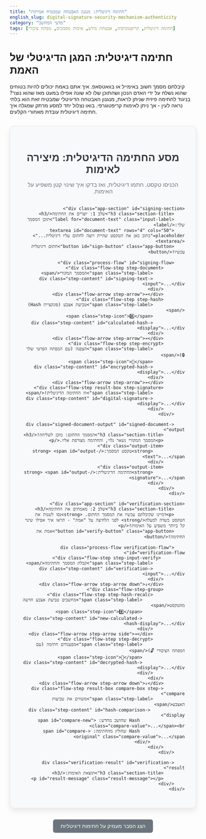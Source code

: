 ```yaml
---
title: "חתימה דיגיטלית: מנגנון האבטחה שמבטיח אמיתות"
english_slug: digital-signature-security-mechanism-authenticity
category: "מדעי המחשב"
tags: [חתימה דיגיטלית, קריפטוגרפיה, אבטחת מידע, אימות מסמכים, מפתח ציבורי]
---
```

# חתימה דיגיטלית: המגן הדיגיטלי של האמת

קיבלתם מסמך חשוב באימייל או בוואטסאפ. איך אתם באמת יכולים להיות בטוחים שהוא נשלח על ידי האדם הנכון ושהתוכן שלו לא שונה אפילו במעט מאז שהוא נוצר? בניגוד לחתימה פיזית שניתן לראות, מנגנון האבטחה הדיגיטלי שמבטיח זאת הוא בלתי נראה לעין - אך ניתן לאימות קריפטוגרפי. בואו נצלול יחד למסע מרתק שמגלה איך חתימה דיגיטלית עובדת מאחורי הקלעים.

<div class="interactive-app" dir="rtl">
    <h2 class="app-title">מסע החתימה הדיגיטלית: מיצירה לאימות</h2>
    <p class="app-intro">הכניסו טקסט, חתמו דיגיטלית, ואז בדקו איך שינוי קטן משפיע על האימות.</p>

    <div class="app-section" id="signing-section">
        <h3 class="section-title">שלב 1: יוצרים את החתימה</h3>
        <label for="document-text" class="input-label">תוכן המסמך שלך:</label>
        <textarea id="document-text" rows="4" cols="50" placeholder="כתוב כאן את הטקסט שהיית רוצה לחתום עליו דיגיטלית..."></textarea>
        <button id="sign-button" class="app-button">חתום דיגיטלית עכשיו!</button>

        <div class="process-flow" id="signing-flow">
            <div class="flow-step step-document">
                <span class="step-label">המסמך המקורי</span>
                <div class="step-content" id="signing-text-input">...</div>
            </div>
            <div class="flow-arrow step-arrow">➔</div>
            <div class="flow-step step-hash">
                <span class="step-label">טביעת אצבע (פונקציית Hash)</span>
                <span class="step-icon">#️⃣</span>
                <div class="step-content" id="calculated-hash-display">...</div>
            </div>
            <div class="flow-arrow step-arrow">➔</div>
            <div class="flow-step step-encrypt">
                <span class="step-label">הצפנה (עם המפתח הפרטי שלך 🔒)</span>
                <span class="step-icon">🔑</span>
                <div class="step-content" id="encrypted-hash-display">...</div>
            </div>
            <div class="flow-arrow step-arrow">➔</div>
            <div class="flow-step result-box step-signature">
                <span class="step-label">וזו החתימה הדיגיטלית!</span>
                <div class="step-content" id="digital-signature-display">...</div>
            </div>
        </div>

        <div class="signed-document-output" id="signed-document-output">
            <h3 class="section-title">המסמך החתום: מוכן לשליחה!</h3>
            <p>המסמך המקורי נשאר גלוי, והחתימה מצורפת אליו.</p>
            <div class="output-item">
                <strong>טקסט המסמך:</strong> <span id="output-text">...</span>
            </div>
            <div class="output-item">
                <strong>החתימה הדיגיטלית:</strong> <span id="output-signature">...</span>
            </div>
        </div>
    </div>

    <div class="app-section" id="verification-section">
        <h3 class="section-title">שלב 2: מאמתים את החתימה</h3>
        <p>דמיינו שקיבלתם עכשיו את המסמך החתום. <strong>נסו לשנות את הטקסט בשדה למעלה</strong> לפני הלחיצה על "אמת" - תראו איך אפילו שינוי קל ביותר משפיע על האימות!</p>
        <button id="verify-button" class="app-button">אמת את החתימה!</button>

        <div class="process-flow verification-flow" id="verification-flow">
             <div class="flow-step step-input-verify">
                <span class="step-label">קבלת המסמך והחתימה</span>
                <div class="step-content" id="verification-input">...</div>
            </div>
            <div class="flow-arrow step-arrow down">↓</div>
            <div class="flow-step-group">
                <div class="flow-step step-hash-recalc">
                    <span class="step-label">מחשבים טביעת אצבע חדשה מהטקסט</span>
                    <span class="step-icon">#️⃣</span>
                    <div class="step-content" id="new-calculated-hash-display">...</div>
                </div>
                <div class="flow-arrow step-arrow side">➔</div>
                <div class="flow-step step-decrypt">
                    <span class="step-label">מפענחים חתימה (עם המפתח הציבורי 🔓)</span>
                    <span class="step-icon">🔑</span>
                    <div class="step-content" id="decrypted-hash-display">...</div>
                </div>
            </div>
            <div class="flow-arrow step-arrow down">↓</div>
            <div class="flow-step result-box compare-box step-compare">
                <span class="step-label">משווים את טביעות האצבע</span>
                 <div class="step-content" id="hash-comparison-display">
                     Hash שחושב מחדש: <span id="compare-new" class="compare-value">...</span><br>
                     Hash שחולץ מהחתימה: <span id="compare-original" class="compare-value">...</span>
                 </div>
            </div>
        </div>

        <div class="verification-result" id="verification-result">
            <h3 class="section-title">תוצאת האימות:</h3>
            <p id="result-message" class="result-message"></p>
        </div>
    </div>
</div>

<style>
:root {
    --primary-color: #007bff; /* Blue */
    --secondary-color: #28a745; /* Green */
    --accent-color: #6f42c1; /* Purple */
    --warning-color: #ffc107; /* Yellow */
    --danger-color: #dc3545; /* Red */
    --light-bg: #f8f9fa; /* Light Grey */
    --dark-text: #343a40; /* Dark Grey */
    --border-color: #dee2e6; /* Grey Border */
    --box-shadow: rgba(0, 0, 0, 0.08);

    --animation-duration: 0.6s;
    --animation-delay-step: 0.4s; /* Delay between sequential steps */
}

.interactive-app {
    font-family: 'Arial', sans-serif;
    background-color: var(--light-bg);
    padding: 30px;
    border-radius: 12px;
    max-width: 900px;
    margin: 30px auto;
    direction: rtl;
    text-align: right;
    box-shadow: 0 8px 16px var(--box-shadow);
    border: 1px solid var(--border-color);
}

.app-title {
    color: var(--dark-text);
    text-align: center;
    margin-bottom: 15px;
    font-size: 2em;
    font-weight: bold;
}

.app-intro {
    text-align: center;
    color: #6c757d;
    margin-bottom: 30px;
    font-size: 1.1em;
}

.app-section {
    background-color: #fff;
    padding: 25px;
    margin-bottom: 30px;
    border-radius: 8px;
    border: 1px solid var(--border-color);
    box-shadow: 0 4px 8px rgba(0, 0, 0, 0.05);
}

.section-title {
    color: var(--dark-text);
    text-align: right;
    margin-bottom: 20px;
    font-size: 1.5em;
    font-weight: bold;
    border-bottom: 2px solid var(--primary-color);
    padding-bottom: 10px;
}

.input-label {
    display: block;
    margin-bottom: 8px;
    font-weight: bold;
    color: var(--dark-text);
}

textarea {
    width: calc(100% - 24px);
    padding: 12px;
    margin-bottom: 20px;
    border: 1px solid var(--border-color);
    border-radius: 6px;
    resize: vertical;
    direction: rtl;
    text-align: right;
    font-size: 1em;
    line-height: 1.5;
    box-shadow: inset 0 1px 3px rgba(0,0,0,0.08);
}

textarea:focus {
    outline: none;
    border-color: var(--primary-color);
    box-shadow: 0 0 5px rgba(0, 123, 255, 0.25);
}

.app-button {
    background-color: var(--primary-color);
    color: white;
    padding: 12px 20px;
    border: none;
    border-radius: 6px;
    cursor: pointer;
    font-size: 1.1em;
    margin-bottom: 20px;
    transition: background-color 0.3s ease, transform 0.1s ease;
    box-shadow: 0 2px 4px rgba(0,0,0,0.1);
}

.app-button:hover:not(:disabled) {
    background-color: #0056b3;
    transform: translateY(-1px);
}

.app-button:active:not(:disabled) {
    transform: translateY(0);
    box-shadow: 0 1px 2px rgba(0,0,0,0.1);
}

.app-button:disabled {
    background-color: #cccccc;
    cursor: not-allowed;
    box-shadow: none;
}

.process-flow {
    display: flex;
    justify-content: center;
    align-items: flex-start; /* Align items to the top */
    flex-wrap: wrap;
    margin-top: 20px;
    min-height: 150px; /* Ensure space for animation */
    position: relative; /* For absolute positioning of future lines */
    padding: 10px 0;
}

.verification-flow {
    flex-direction: column;
    align-items: center; /* Center items for vertical flow */
}

.flow-step, .result-box {
    border: 2px solid var(--border-color);
    padding: 15px;
    margin: 10px;
    border-radius: 8px;
    text-align: center;
    min-width: 150px;
    max-width: 250px;
    word-break: break-all;
    background-color: var(--light-bg);
    color: var(--dark-text);
    opacity: 0;
    transform: translateY(20px);
    transition: opacity var(--animation-duration) ease-out, transform var(--animation-duration) ease-out, border-color 0.3s ease, box-shadow 0.3s ease;
    position: relative; /* For step-specific animations/indicators */
}

.flow-step.visible, .result-box.visible {
     opacity: 1;
     transform: translateY(0);
}

.flow-step.active-step {
    border-color: var(--accent-color);
    box-shadow: 0 0 8px rgba(111, 66, 193, 0.3);
    background-color: #f3ebff; /* Lighter purple */
}


.step-label {
    display: block;
    font-weight: bold;
    margin-bottom: 8px;
    color: var(--primary-color);
    font-size: 1.1em;
}

.flow-step.active-step .step-label {
    color: var(--accent-color);
}


.step-icon {
    font-size: 2em;
    margin-bottom: 8px;
    display: block;
    color: var(--secondary-color);
}

.flow-arrow {
    margin: 0 15px;
    font-size: 2em;
    color: #adb5bd; /* Grey */
    align-self: center; /* Vertically center arrows in horizontal flow */
    opacity: 0;
    transition: opacity var(--animation-duration) ease-out;
}
.flow-arrow.visible {
     opacity: 1;
}

.flow-arrow.down {
    display: block;
    margin: 15px auto;
    transform: rotate(90deg);
}

.flow-arrow.side {
     display: inline-block;
     transform: rotate(0deg);
     margin: 0 15px;
}

.flow-step-group {
    display: flex;
    align-items: flex-start; /* Align steps at the top */
    margin: 15px 0;
    width: 100%; /* Make group take full width in column layout */
    justify-content: center; /* Center the group content horizontally */
}

.flow-step-group .flow-step {
     margin: 5px 15px; /* Adjust margin within group */
}

.compare-box {
    background-color: var(--warning-color); /* Light yellow */
    border-color: #d39e00; /* Darker yellow */
    color: #664d03; /* Darker yellow text */
    box-shadow: 0 4px 8px rgba(255, 193, 7, 0.3);
}

.compare-box.match {
    background-color: var(--secondary-color);
    border-color: #1e7e34;
    color: #0f381d;
    box-shadow: 0 4px 8px rgba(40, 167, 69, 0.3);
}

.compare-box.mismatch {
     background-color: var(--danger-color);
     border-color: #bd2130;
     color: #491217;
     box-shadow: 0 4px 8px rgba(220, 53, 69, 0.3);
}


.compare-box .step-label {
    color: inherit; /* Use parent color */
    border-bottom: 1px dashed inherit;
    padding-bottom: 5px;
    margin-bottom: 10px;
}

.compare-value {
    font-weight: normal;
    font-family: 'Courier New', monospace;
    word-break: break-all;
}


.signed-document-output {
    margin-top: 30px;
    padding: 20px;
    border: 2px solid var(--secondary-color); /* Green */
    background-color: #e9f5ee; /* Light green */
    border-radius: 8px;
    opacity: 0;
    transform: translateY(20px);
    transition: opacity var(--animation-duration) ease-out, transform var(--animation-duration) ease-out;
    color: #155724; /* Dark green text */
}

.signed-document-output.show {
     opacity: 1;
     transform: translateY(0);
}

.signed-document-output .output-item {
    margin-bottom: 10px;
    word-break: break-all;
    line-height: 1.4;
}
.signed-document-output .output-item strong {
    color: #0c341c;
}


.verification-result {
    margin-top: 30px;
    padding: 20px;
    border-radius: 8px;
    text-align: center;
    opacity: 0;
    transform: translateY(20px);
    transition: opacity var(--animation-duration) ease-out, transform var(--animation-duration) ease-out;
}
.verification-result.show {
    opacity: 1;
    transform: translateY(0);
}


.result-message {
    font-size: 1.3em;
    font-weight: bold;
    margin: 0;
}

.verification-result.success {
    border: 2px solid var(--secondary-color); /* Green */
    background-color: #d4edda; /* Light green */
    color: #155724; /* Dark green */
}

.verification-result.failure {
    border: 2px solid var(--danger-color); /* Red */
    background-color: #f8d7da; /* Light red */
    color: #721c24; /* Dark red */
}

/* Hide sections initially using max-height and overflow for smooth reveal */
/* This allows content within to be hidden and then revealed by changing max-height/opacity/visibility */
.process-flow:not(.show),
.signed-document-output:not(.show),
#verification-section:not(.show),
.verification-result:not(.show) {
    visibility: hidden;
    max-height: 0;
    overflow: hidden;
    opacity: 0;
    padding-top: 0;
    padding-bottom: 0;
    margin-top: 0;
    margin-bottom: 0;
    transition: visibility 0s linear var(--animation-duration), max-height var(--animation-duration) ease-out, opacity var(--animation-duration) ease-out, padding var(--animation-duration) ease-out, margin var(--animation-duration) ease-out;
}

.process-flow.show,
.signed-document-output.show,
#verification-section.show,
.verification-result.show {
     visibility: visible;
     max-height: 1000px; /* Sufficiently large value */
     overflow: visible; /* Allow content to be visible */
     opacity: 1;
     padding: initial; /* Restore original padding/margin */
     margin: initial;
     transition-delay: 0s;
     transition: visibility 0s linear 0s, max-height var(--animation-duration) ease-out, opacity var(--animation-duration) ease-out, padding var(--animation-duration) ease-out, margin var(--animation-duration) ease-out;
}


.explanation-toggle {
    display: block;
    width: fit-content;
    margin: 30px auto 20px auto;
    background-color: #6c757d; /* Grey */
    padding: 10px 20px;
    border: none;
    border-radius: 6px;
    color: white;
    cursor: pointer;
    font-size: 1em;
    transition: background-color 0.3s ease;
}
.explanation-toggle:hover {
    background-color: #5a6268;
}

.explanation-content {
    background-color: #e9ecef; /* Light grey */
    padding: 25px;
    border-radius: 8px;
    margin-top: 20px;
    display: none; /* Initially hidden */
    direction: rtl;
    text-align: right;
    color: var(--dark-text);
}

.explanation-content h3 {
    text-align: right;
    color: #495057;
    border-bottom: 1px solid #ced4da;
    padding-bottom: 8px;
    margin-top: 15px;
    font-size: 1.3em;
}

.explanation-content ul {
    list-style-type: disc;
    padding-right: 25px;
}

.explanation-content li {
    margin-bottom: 12px;
    line-height: 1.6;
}

.explanation-content p {
     line-height: 1.6;
     margin-bottom: 15px;
}

</style>

<button class="explanation-toggle" id="toggle-explanation">הצג הסבר מעמיק על חתימות דיגיטליות</button>

<div class="explanation-content" id="explanation">
    <h3>מהי חתימה דיגיטלית? מעבר לסימולציה</h3>
    <p>חתימה דיגיטלית היא הרבה יותר מ"הקלדת שם" דיגיטלית. זוהי טכניקה קריפטוגרפית מתוחכמת המשתמשת במתמטיקה כדי לקשר מסמך דיגיטלי לזהות ספציפית ולהבטיח שאף אחד לא שינה אותו מאז שהוא נחתם. חשבו על זה כעל "טביעת אצבע קריפטוגרפית" של המסמך, המוצפנת באמצעות "חותמת אישית סודית" של החותם.</p>

    <h3>למה זה חשוב? המטרות הקריטיות</h3>
    <ul>
        <li><strong>אימות מקוריות (Authenticity):</strong> האם המסמך באמת הגיע ממי שטוען ששלח אותו? החתימה הדיגיטלית מאשרת את זהות החותם בוודאות גבוהה.</li>
        <li><strong>שלמות (Integrity):</strong> האם המסמך שקיבלתי זהה לחלוטין למסמך שהחותם יצר? החתימה חושפת כל שינוי, ולו הקטן ביותר, שנעשה במסמך לאחר החתימה.</li>
        <li><strong>אי-התכחשות (Non-Repudiation):</strong> לאחר שהחותם יצר חתימה דיגיטלית תקפה על מסמך, קשה לו מאוד (ולמעשה, קריפטוגרפית, בלתי אפשרי) לטעון מאוחר יותר שהוא לא חתם עליו.</li>
    </ul>

    <h3>איך קסם האבטחה הזה קורה? עקרון הפעולה</h3>
    <p>הבסיס הוא <strong>קריפטוגרפיה במפתח ציבורי (קריפטוגרפיה א-סימטרית)</strong>. לכל משתמש שרוצה לחתום או לאמת יש זוג מפתחות ייחודיים:</p>
    <ul>
        <li><strong>מפתח פרטי (Private Key):</strong> הסוד השמור ביותר של החותם. משמש אך ורק ליצירת החתימה. כמו החותמת האישית שרק לכם יש.</li>
        <li><strong>מפתח ציבורי (Public Key):</strong> מפתח זה ניתן לפרסום לכל העולם. משמש אך ורק לאימות חתימה שנוצרה עם המפתח הפרטי התואם. כמו חותמת ציבורית שמאפשרת לכל אחד לבדוק שהחותמת האישית שלכם אכן תואמת.</li>
    </ul>

    <h3>פירוט התהליך: יצירה ואימות</h3>
    <p>כפי שראיתם בסימולציה, התהליך מתחלק לשני שלבים עיקריים:</p>
    <h4>יצירת החתימה (עושה זאת השולח):</h4>
    <ol>
        <li><strong>חישוב טביעת אצבע (Hash):</strong> המסמך כולו מוזן לפונקציית Hash חד-כיוונית (כמו SHA-256). הפונקציה "מעכלת" את המסמך ומייצרת מחרוזת קצרה וקבועה בגודלה, שהיא "טביעת האצבע הדיגיטלית" הייחודית של תוכן המסמך הזה. שינוי של תו אחד במסמך ישנה לחלוטין את טביעת האצבע הזו.</li>
        <li><strong>הצפנת טביעת האצבע עם המפתח הפרטי:</strong> החותם לוקח את טביעת האצבע שחישב ומצפין אותה באמצעות המפתח הפרטי שלו. הפלט של ההצפנה הזו הוא **החתימה הדיגיטלית**. שימו לב: מצפינים רק את טביעת האצבע הקצרה, לא את המסמך הגדול כולו.</li>
        <li><strong>שליחת המסמך והחתימה:</strong> השולח שולח למקבל את המסמך המקורי הגלוי יחד עם החתימה הדיגיטלית שנוצרה.</li>
    </ol>
    <h4>אימות החתימה (עושה זאת המקבל):</h4>
    <ol>
        <li><strong>קבלת המסמך והחתימה:</strong> המקבל מקבל את המסמך ואת החתימה הדיגיטלית שצורפה.</li>
        <li><strong>חישוב טביעת אצבע חדשה:</strong> המקבל מריץ את **המסמך שקיבל בפועל** דרך אותה פונקציית Hash ששימשה ליצירה, ומקבל "טביעת אצבע" חדשה למסמך (כפי שהוא קיים אצלו).</li>
        <li><strong>פענוח החתימה עם המפתח הציבורי:</strong> המקבל משתמש במפתח הציבורי של השולח (שלצורך העניין קיבל אותו בצורה מהימנה) כדי לפענח את החתימה הדיגיטלית שקיבל. אם המפתח הציבורי אכן תואם למפתח הפרטי ששימש להצפנה, הפענוח יחשוף את **טביעת האצבע המקורית** שהשולח חישב וחתם עליה.</li>
        <li><strong>השוואת טביעות האצבע:</strong> השלב המכריע! המקבל משווה בין טביעת האצבע החדשה שחישב מהמסמך שקיבל, לבין טביעת האצבע המקורית שחילץ על ידי פענוח החתימה.</li>
    </ol>

    <h3>מה התוצאה מספרת לנו?</h3>
    <ul>
        <li><strong>התאמה מלאה! (אימות הצליח):</strong> זהו רגע האמת. אם שתי טביעות האצבע זהות, אנו יכולים להיות בטוחים בשני דברים: <strong>שלמות</strong> - תוכן המסמך לא השתנה כלל מאז החתימה (כי טביעת האצבע המחושבת תואמת את זו שהחותם יצר), ו<strong>מקוריות</strong> - החתימה אכן נוצרה על ידי בעל המפתח הפרטי התואם למפתח הציבורי ששימש לפענוח (כי רק מפתח פרטי ספציפי יכול לייצר חתימה שניתנת לפענוח ע"י המפתח הציבורי הזוגי שלו).</li>
        <li><strong>אי התאמה! (אימות נכשל):</strong> אם טביעות האצבע שונות, סימן שמשהו אינו כשורה. או שהמסמך שונה (לו בסימן אחד!) לאחר החתימה, או שהחתימה עצמה אינה תקפה (למשל, היא מזויפת, נוצרה עם מפתח אחר, או נפגמה). במקרה כזה, המסמך אינו נחשב מקורי או אמין.</li>
    </ul>

    <h3>ולבסוף - רשויות אישורים (CA)</h3>
    <p>עכשיו אתם מבינים שהאימות עובד רק אם אתם בטוחים שהמפתח הציבורי בו השתמשתם שייך באמת לאדם הנכון. כאן נכנסות לתמונה רשויות אישורים (Certificate Authorities - CAs). אלו גופים מהימנים שמנפיקים "תעודות דיגיטליות". תעודה כזו היא למעשה מסמך אלקטרוני שמקשר בין מפתח ציבורי לבין זהות ספציפית (שם של אדם, שם של חברה, שם של אתר אינטרנט), והיא עצמה חתומה דיגיטלית על ידי רשות האישורים. מערכות הפעלה ודפדפני אינטרנט מגיעים מראש עם רשימה של רשויות אישורים שהם "סומכים" עליהן. כך, כאשר אתם מאמתים מסמך או גולשים באתר מאובטח, אתם למעשה בודקים את חתימת רשות האישורים על התעודה הדיגיטלית כדי לוודא שהמפתח הציבורי אכן שייך לגורם הנכון, וזאת באמצעות שרשרת אמון.</p>
</div>

<script>
document.addEventListener('DOMContentLoaded', () => {
    // Get elements
    const documentTextarea = document.getElementById('document-text');
    const signButton = document.getElementById('sign-button');
    const verifyButton = document.getElementById('verify-button');

    // Flow containers
    const signingFlowDiv = document.getElementById('signing-flow');
    const verificationFlowDiv = document.getElementById('verification-flow');
    const signedDocumentOutput = document.getElementById('signed-document-output');
    const verificationSection = document.getElementById('verification-section');
    const verificationResult = document.getElementById('verification-result');
    const resultMessage = document.getElementById('result-message');

    // Signing step displays
    const signingTextInputDisplay = document.getElementById('signing-text-input');
    const calculatedHashDisplay = document.getElementById('calculated-hash-display');
    const encryptedHashDisplay = document.getElementById('encrypted-hash-display');
    const digitalSignatureDisplay = document.getElementById('digital-signature-display');

    // Signed document output displays
    const outputTextDisplay = document.getElementById('output-text');
    const outputSignatureDisplay = document.getElementById('output-signature');

    // Verification step displays
    const verificationInputDisplay = document.getElementById('verification-input');
    const newCalculatedHashDisplay = document.getElementById('new-calculated-hash-display');
    const decryptedHashDisplay = document.getElementById('decrypted-hash-display');
    const hashComparisonDisplay = document.getElementById('hash-comparison-display');
    const compareNewHashDisplay = document.getElementById('compare-new');
    const compareOriginalHashDisplay = document.getElementById('compare-original');

    // Explanation toggle
    const toggleExplanationButton = document.getElementById('toggle-explanation');
    const explanationContent = document.getElementById('explanation');

    // Store state
    let originalText = '';
    let originalHash = '';
    let digitalSignature = '';
    let isSigningProcessRunning = false;
    let isVerificationProcessRunning = false;


    // Simulate a simple hash function (NOT CRYPTOGRAPHICALLY SECURE)
    function simulateHash(text) {
        if (!text) return 'Hash: (ריק)';
        // A simple, non-cryptographic simulation for demonstration
        let hash = 0;
        for (let i = 0; i < text.length; i++) {
            const char = text.charCodeAt(i);
            hash = ((hash << 5) - hash) + char;
            hash = hash & hash; // Convert to 32bit integer
        }
        // Use a combination of length and a simple transformation
        const simpleHash = Math.abs(hash).toString(16).substring(0, 8);
        // Add a bit more complexity simulation
        const complexifier = text.length > 10 ? 'abc' : 'xyz';
        return `H-${text.length}-${simpleHash}-${complexifier}`;
    }

    // Simulate private key encryption (just wraps the hash)
    function simulateEncryptWithPrivateKey(hash) {
        if (!hash || hash === 'Hash: (ריק)') return 'חתימה: (ריק)';
        // Simulation: just a marker around the hash
        return `SIG[PK:${hash}:ENDSIG]`;
    }

    // Simulate public key decryption (just extracts the hash)
    function simulateDecryptWithPublicKey(signature) {
         if (!signature || signature === 'חתימה: (ריק)') return 'Hash שחולץ: (ריק)';
        // Simulation: extract the hash string from the simulated signature format
        const match = signature.match(/^SIG\[PK:(.*):ENDSIG\]$/);
        if (match && match[1]) {
            return match[1]; // Simulation: extract the hash string
        }
        return 'פענוח נכשל!'; // Simulate a decryption failure if format is wrong
    }

    // Function to hide and reset individual steps and arrows within a flow
     function resetFlowAnimation(flowElement) {
        if (!flowElement) return;
        flowElement.querySelectorAll('.flow-step, .flow-arrow, .result-box').forEach(el => {
            el.classList.remove('visible', 'active-step', 'match', 'mismatch');
             // Reset content placeholders if they are empty or default
             if (el.querySelector('.step-content')) {
                 const contentEl = el.querySelector('.step-content');
                 if (contentEl.textContent === '...' || contentEl.textContent.includes('(ריק)')) {
                    // Optional: Reset specific known elements based on ID if needed
                    // For now, rely on the main logic setting content
                 }
             }
        });
         // Reset specific comparison spans
         compareNewHashDisplay.textContent = '...';
         compareOriginalHashDisplay.textContent = '...';
         hashComparisonDisplay.classList.remove('match', 'mismatch');
    }


    // Function to reset app state
    function resetApp() {
        originalText = '';
        originalHash = '';
        digitalSignature = '';

        documentTextarea.value = '';
        verifyButton.disabled = true;
        signButton.disabled = false; // Ensure sign is enabled

        // Hide all process/result containers smoothly
        signingFlowDiv.classList.remove('show');
        signedDocumentOutput.classList.remove('show');
        verificationSection.classList.remove('show');
        verificationFlowDiv.classList.remove('show');
        verificationResult.classList.remove('show');

         // Reset individual flow step animations immediately
        resetFlowAnimation(signingFlowDiv);
        resetFlowAnimation(verificationFlowDiv);


        // Reset display texts immediately
        signingTextInputDisplay.textContent = '...';
        calculatedHashDisplay.textContent = '...';
        encryptedHashDisplay.textContent = '...';
        digitalSignatureDisplay.textContent = '...';
        outputTextDisplay.textContent = '...';
        outputSignatureDisplay.textContent = '...';
        verificationInputDisplay.textContent = '...';
        newCalculatedHashDisplay.textContent = '...';
        decryptedHashDisplay.textContent = '...';
        resultMessage.textContent = '';
        verificationResult.className = 'verification-result'; // Remove success/failure classes

        isSigningProcessRunning = false;
        isVerificationProcessRunning = false;
    }

    // Initial state setup
    resetApp();

    // Animation utility function for sequence
    function animateStepsSequentially(steps, arrows, elementContents, resultElement, callback = () => {}) {
        let delay = 0;
        const stepDelay = varToMs('--animation-delay-step');
        const stepDuration = varToMs('--animation-duration');

        steps.forEach((step, index) => {
            setTimeout(() => {
                // Hide previous active step indicator
                if (index > 0) steps[index - 1].classList.remove('active-step');
                // Show current step and make it active
                step.classList.add('visible', 'active-step');
                // Update text content if provided
                if (elementContents && elementContents[index] !== undefined) {
                    step.querySelector('.step-content').textContent = elementContents[index];
                }

                // Show arrow AFTER the step appears, if it's not the last step
                if (index < arrows.length) {
                     // Small delay for arrow to appear after step content updates
                     setTimeout(() => {
                          arrows[index].classList.add('visible');
                     }, stepDuration * 0.5); // Half duration delay after step starts showing
                }

                // Special handling for the last step/result
                if (index === steps.length - 1 && resultElement) {
                     setTimeout(() => {
                         steps[index].classList.remove('active-step'); // Remove active state from last step
                         resultElement.classList.add('visible'); // Make result box visible with its own animation
                         // The container (.signed-document-output or .verification-result) is shown separately
                         // The result message text and class (.success/.failure) will be set by the caller
                         callback(); // Execute callback after the last step/result animates
                     }, stepDuration); // Wait for the last step's visibility transition
                } else if (index === steps.length - 1 && !resultElement) {
                    // Case where the last step is not a dedicated result box, just remove active
                     setTimeout(() => {
                         steps[index].classList.remove('active-step');
                          callback(); // Execute callback after the last step animates
                     }, stepDuration);
                }

            }, delay);
            delay += stepDelay; // Increase delay for the next step
        });
         // If steps is empty or callback needs to run after all steps, call it after total delay
         if (steps.length === 0) {
             setTimeout(callback, delay);
         }
    }

    // Helper to convert CSS var time (e.g., '0.4s') to milliseconds
    function varToMs(varName) {
        const style = getComputedStyle(document.documentElement);
        const value = style.getPropertyValue(varName).trim();
        if (value.endsWith('ms')) {
            return parseFloat(value);
        } else if (value.endsWith('s')) {
            return parseFloat(value) * 1000;
        }
        return 0; // Default
    }


    // Event Listener for Sign Button
    signButton.addEventListener('click', async () => {
        if (isSigningProcessRunning) return;
        isSigningProcessRunning = true;
        signButton.disabled = true;
        verifyButton.disabled = true; // Disable verify while signing

        originalText = documentTextarea.value;
        if (!originalText.trim()) {
            alert('אנא הכנס טקסט למסמך לפני החתימה.');
             isSigningProcessRunning = false;
             signButton.disabled = false;
            return;
        }

        // Reset verification section and previous signing flow animations
        verificationSection.classList.remove('show');
        verificationFlowDiv.classList.remove('show');
        verificationResult.classList.remove('show');
        resetFlowAnimation(verificationFlowDiv);
        resetFlowAnimation(signingFlowDiv);


        // Show signing process area containers smoothly
        signingFlowDiv.classList.add('show');
        // signedDocumentOutput will be shown after process animation

        // Get flow elements for animation
        const signingSteps = Array.from(signingFlowDiv.querySelectorAll('.flow-step, .result-box'));
        const signingArrows = Array.from(signingFlowDiv.querySelectorAll('.flow-arrow'));

        // Prepare content for steps
        originalHash = simulateHash(originalText);
        digitalSignature = simulateEncryptWithPrivateKey(originalHash);

        const stepContents = [
            originalText,           // Step 1: Document Text
            originalHash,           // Step 2: Calculated Hash
            digitalSignature,       // Step 3: Encrypted Hash (Signature)
            digitalSignature        // Step 4: Digital Signature Result
        ];

        // Animate steps sequentially
        animateStepsSequentially(signingSteps, signingArrows, stepContents, digitalSignatureDisplay.closest('.result-box'), () => {
             // Callback after signing flow animation finishes

             // Display signed document output block and enable verification
             outputTextDisplay.textContent = originalText;
             outputSignatureDisplay.textContent = digitalSignature;
             signedDocumentOutput.classList.add('show'); // Show output block

             verificationSection.classList.add('show'); // Show verification section container
             verifyButton.disabled = false; // Enable verification button
             signButton.disabled = false; // Re-enable sign button
             isSigningProcessRunning = false;

             // Prepare verification input display with current values
             verificationInputDisplay.textContent = `טקסט: "${originalText.substring(0, 50) + (originalText.length > 50 ? '...' : '')}" | חתימה: "${digitalSignature.substring(0, 50) + (digitalSignature.length > 50 ? '...' : '')}"`;
             // The text area content is implicitly the "received" text for verification
        });

    });

    // Event Listener for Verify Button
    verifyButton.addEventListener('click', async () => {
        if (isVerificationProcessRunning) return;
        isVerificationProcessRunning = true;
        verifyButton.disabled = true;
        signButton.disabled = true; // Disable sign while verifying

        const receivedText = documentTextarea.value;
        const receivedSignature = digitalSignature; // Use the stored signature from signing

        if (!receivedText.trim() || !receivedSignature || receivedSignature === 'חתימה: (ריק)') {
            alert('אין מסמך חתום לאימות. אנא חתום על מסמך קודם.');
             isVerificationProcessRunning = false;
             verifyButton.disabled = false;
             signButton.disabled = false;
            return;
        }

        // Reset previous verification flow animations
        verificationResult.classList.remove('show', 'success', 'failure');
        resetFlowAnimation(verificationFlowDiv);
         resultMessage.textContent = '...';
         hashComparisonDisplay.classList.remove('match', 'mismatch');


        // Show verification process container smoothly
        verificationFlowDiv.classList.add('show');
        // verificationResult will be shown after process animation

        // Get flow elements for animation
        const verificationSteps = Array.from(verificationFlowDiv.querySelectorAll('.flow-step, .result-box'));
        const verificationArrows = Array.from(verificationFlowDiv.querySelectorAll('.flow-arrow'));

        // Note: Steps 3 & 4 (Calculate New Hash and Decrypt) happen in parallel visually (group)
        // Step 1: Input (already set above)
        setTimeout(() => {
            verificationSteps[0].classList.add('visible', 'active-step');
             // Add a small delay before next arrow
             setTimeout(() => {
                verificationSteps[0].classList.remove('active-step'); // Remove active class
                 verificationArrows[0].classList.add('visible'); // Arrow down
             }, varToMs('--animation-duration'));

        }, varToMs('--animation-delay-step')); // Initial delay for first step

        // Step 2 & 3 (Group: Calculate Hash & Decrypt)
        setTimeout(() => {
            const group = verificationFlowDiv.querySelector('.flow-step-group');
            if (group) {
                 const newHashStep = group.querySelector('.flow-step:first-child');
                 const decryptStep = group.querySelector('.flow-step:last-child');
                 const sideArrow = group.querySelector('.flow-arrow.side');

                // Calculate New Hash (Left side of group in RTL visual)
                const newHash = simulateHash(receivedText);
                newCalculatedHashDisplay.textContent = newHash;
                compareNewHashDisplay.textContent = newHash; // Update comparison area early
                newHashStep.classList.add('visible', 'active-step');


                 // Decrypt Signature (Right side of group in RTL visual)
                const extractedHash = simulateDecryptWithPublicKey(receivedSignature);
                decryptedHashDisplay.textContent = extractedHash;
                compareOriginalHashDisplay.textContent = extractedHash; // Update comparison area early


                // Animate decrypt step and side arrow shortly after new hash step appears
                setTimeout(() => {
                     decryptStep.classList.add('visible', 'active-step');
                     sideArrow.classList.add('visible');
                 }, varToMs('--animation-delay-step') * 0.8); // Slightly faster delay

                 // Remove active state after group animation finishes
                 setTimeout(() => {
                     newHashStep.classList.remove('active-step');
                     decryptStep.classList.remove('active-step');
                     // Show arrow after group
                     verificationArrows[1].classList.add('visible'); // Arrow after group
                 }, varToMs('--animation-delay-step') + varToMs('--animation-duration')); // Wait for both steps + their animation
            }
        }, varToMs('--animation-delay-step') * 2); // Delay for group after first step + arrow

        // Step 4: Compare Hashes and show result
        setTimeout(() => {
            const compareBox = verificationFlowDiv.querySelector('.compare-box');
            if(compareBox) {
                compareBox.classList.add('visible', 'active-step'); // Show comparison box and make active

                // Retrieve hashes for comparison
                const newHash = compareNewHashDisplay.textContent; // Get current displayed values
                const extractedHash = compareOriginalHashDisplay.textContent;

                // Update comparison box appearance based on result
                let comparisonResult = false;
                if (newHash && extractedHash && newHash === extractedHash) {
                    compareBox.classList.add('match');
                    comparisonResult = true;
                } else {
                    compareBox.classList.add('mismatch');
                }

                // Display final result message after a short delay
                setTimeout(() => {
                    compareBox.classList.remove('active-step'); // Remove active state
                    verificationResult.classList.add('show', comparisonResult ? 'success' : 'failure');
                    resultMessage.textContent = comparisonResult
                        ? '✅ אימות הצליח! המסמך לא שונה והחתימה תקפה.'
                        : '❌ אימות נכשל! המסמך שונה או שהחתימה אינה תקפה.';

                     isVerificationProcessRunning = false;
                     verifyButton.disabled = false; // Re-enable buttons
                     signButton.disabled = false;

                }, varToMs('--animation-duration')); // Wait for comparison box to become visible
            } else {
                 // Fallback if comparison box not found
                 isVerificationProcessRunning = false;
                 verifyButton.disabled = false;
                 signButton.disabled = false;
            }
        }, varToMs('--animation-delay-step') * 3.5); // Delay after group arrow

    });

    // Event Listener for Explanation Toggle
    toggleExplanationButton.addEventListener('click', () => {
        const isHidden = explanationContent.style.display === 'none' || explanationContent.style.display === '';
        if (isHidden) {
            explanationContent.style.display = 'block';
            toggleExplanationButton.textContent = 'הסתר הסבר מעמיק';
        } else {
            explanationContent.style.display = 'none';
            toggleExplanationButton.textContent = 'הצג הסבר מעמיק על חתימות דיגיטליות';
        }
    });

     // --- Initial setup: hide verification section and signed output ---
     // These are handled by the CSS :not(.show) rule and resetApp function
     // Ensure verification button is disabled on load
     verifyButton.disabled = true;
     signButton.disabled = false;
     // --- End Initial setup ---

});
</script>
```